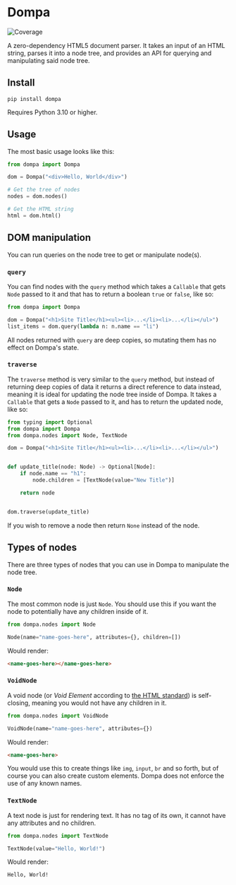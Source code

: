 # Dompa

![Coverage](https://raw.githubusercontent.com/askonomm/dompa/refs/heads/master/coverage-badge.svg)

A zero-dependency HTML5 document parser. It takes an input of an HTML string, parses it into a node tree,
and provides an API for querying and manipulating said node tree.

## Install

```shell
pip install dompa
```

Requires Python 3.10 or higher.

## Usage

The most basic usage looks like this:

```python
from dompa import Dompa

dom = Dompa("<div>Hello, World</div>")

# Get the tree of nodes
nodes = dom.nodes()

# Get the HTML string
html = dom.html()
```

## DOM manipulation

You can run queries on the node tree to get or manipulate node(s).

### `query`

You can find nodes with the `query` method which takes a `Callable` that gets `Node` passed to it and that has to return
a boolean `true` or `false`, like so:

```python
from dompa import Dompa

dom = Dompa("<h1>Site Title</h1><ul><li>...</li><li>...</li></ul>")
list_items = dom.query(lambda n: n.name == "li")
```

All nodes returned with `query` are deep copies, so mutating them has no effect on Dompa's state.

### `traverse`

The `traverse` method is very similar to the `query` method, but instead of returning deep copies of data it returns a
direct reference to data instead, meaning it is ideal for updating the node tree inside of Dompa. It takes a `Callable`
that gets a `Node` passed to it, and has to
return the updated node, like so:

```python
from typing import Optional
from dompa import Dompa
from dompa.nodes import Node, TextNode

dom = Dompa("<h1>Site Title</h1><ul><li>...</li><li>...</li></ul>")


def update_title(node: Node) -> Optional[Node]:
    if node.name == "h1":
        node.children = [TextNode(value="New Title")]

    return node


dom.traverse(update_title)
```

If you wish to remove a node then return `None` instead of the node.

## Types of nodes

There are three types of nodes that you can use in Dompa to manipulate the node tree.

### `Node`

The most common node is just `Node`. You should use this if you want the node to potentially have any children inside of
it.

```python
from dompa.nodes import Node

Node(name="name-goes-here", attributes={}, children=[])
```

Would render:

```html
<name-goes-here></name-goes-here>
```

### `VoidNode`

A void node (or _Void Element_ according
to [the HTML standard](https://html.spec.whatwg.org/multipage/syntax.html#void-elements)) is self-closing, meaning you
would not have any children in it.

```python
from dompa.nodes import VoidNode

VoidNode(name="name-goes-here", attributes={})
```

Would render:

```html
<name-goes-here>
```

You would use this to create things like `img`, `input`, `br` and so forth, but of course you can also create custom
elements. Dompa does not enforce the use of any known names.

### `TextNode`

A text node is just for rendering text. It has no tag of its own, it cannot have any attributes and no children.

```python
from dompa.nodes import TextNode

TextNode(value="Hello, World!")
```

Would render:

```html
Hello, World!
```
